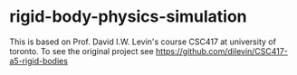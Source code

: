 # rigid-body-physics-simulation

This is based on Prof. David I.W. Levin's course CSC417 at university of toronto. To see the original project see https://github.com/dilevin/CSC417-a5-rigid-bodies
